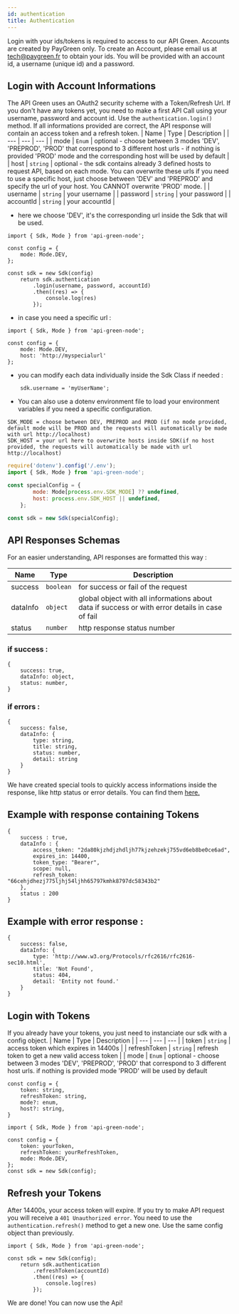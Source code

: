 ```yaml
---
id: authentication
title: Authentication
---
```


Login with your ids/tokens is required to access to our API Green.
Accounts are created by PayGreen only. To create an Account, please email us at tech@paygreen.fr to obtain your ids. You will be provided with an account id, a username (unique id) and a password.

## Login with Account Informations

The API Green uses an OAuth2 security scheme with a Token/Refresh Url. If you don't have any tokens yet, you need to make a first API Call using your username, password and account id. Use the `authentication.login()` method. If all informations provided are correct, the API response will contain an access token and a refresh token.
| Name | Type | Description |
| --- | --- | --- |
| mode | <code>Enum</code> | optional - choose between 3 modes 'DEV', 'PREPROD', 'PROD' that correspond to 3 different host urls - if nothing is provided 'PROD' mode and the corresponding host will be used by default |
| host | <code>string</code> | optional - the sdk contains already 3 defined hosts to request API, based on each mode. You can overwrite these urls if you need to use a specific host, just choose between 'DEV' and 'PREPROD' and specify the url of your host. You CANNOT overwrite 'PROD' mode. |
| username | <code>string</code> | your username |
| password | <code>string</code> | your password |
| accountId | <code>string</code> | your accountId |

- here we choose 'DEV', it's the corresponding url inside the Sdk that will be used.
```
import { Sdk, Mode } from 'api-green-node';

const config = {
    mode: Mode.DEV,
};

const sdk = new Sdk(config)
    return sdk.authentication
        .login(username, password, accountId)
        .then((res) => {
            console.log(res)
        });
```

- in case you need a specific url : 
```
import { Sdk, Mode } from 'api-green-node';

const config = {
    mode: Mode.DEV,
    host: 'http://myspecialurl'
};
```

-   you can modify each data individually inside the Sdk Class if needed :

```
    sdk.username = 'myUserName';
```
- You can also use a dotenv environment file to load your environment variables if you need a specific configuration.

```dotenv
SDK_MODE = choose between DEV, PREPROD and PROD (if no mode provided, default mode will be PROD and the requests will automatically be made with url http://localhost)
SDK_HOST = your url here to overwrite hosts inside SDK(if no host provided, the requests will automatically be made with url http://localhost)
```

```Javascript
require('dotenv').config('/.env');
import { Sdk, Mode } from 'api-green-node';

const specialConfig = {
        mode: Mode[process.env.SDK_MODE] ?? undefined,
        host: process.env.SDK_HOST || undefined,
    };

const sdk = new Sdk(specialConfig);
```

## API Responses Schemas

For an easier understanding, API responses are formatted this way :

| Name     | Type                 | Description                                                                                     |
| -------- | -------------------- | ----------------------------------------------------------------------------------------------- |
| success  | <code>boolean</code> | for success or fail of the request                                                              |
| dataInfo | <code>object</code>  | global object with all informations about data if success or with error details in case of fail |
| status   | <code>number</code>  | http response status number                                                                     |

### if success :

```
{
    success: true,
    dataInfo: object,
    status: number,
}
```

### if errors :

```
{
    success: false,
    dataInfo: {
        type: string,
        title: string,
        status: number,
        detail: string
    }
}
```

We have created special tools to quickly access informations inside the response, like http status or error details. You can find them [here.](tools#handling-api-responses-)

## Example with response containing Tokens

```
{
    success : true,
    dataInfo : {
        access_token: "2da80kjzhdjzhdljh77kjzehzekj755vd6eb8be0ce6ad",
        expires_in: 14400,
        token_type: "Bearer",
        scope: null,
        refresh_token: "66cehjdhezj775ljhj54ljhh65797kmhk8797dc58343b2"
    },
    status : 200
}
```

## Example with error response :

```
{
    success: false,
    dataInfo: {
        type: 'http://www.w3.org/Protocols/rfc2616/rfc2616-sec10.html',
        title: 'Not Found',
        status: 404,
        detail: 'Entity not found.'
    }
}
```

## Login with Tokens

If you already have your tokens, you just need to instanciate our sdk with a config object.
| Name | Type | Description |
| --- | --- | --- |
| token | <code>string</code> | access token which expires in 14400s |
| refreshToken | <code>string</code> | refresh token to get a new valid access token |
| mode | <code>Enum</code> | optional - choose between 3 modes 'DEV', 'PREPROD', 'PROD' that correspond to 3 different host urls. if nothing is provided mode 'PROD' will be used by default

```
const config = {
    token: string,
    refreshToken: string,
    mode?: enum,
    host?: string,
}
```

```
import { Sdk, Mode } from 'api-green-node';

const config = {
    token: yourToken,
    refreshToken: yourRefreshToken,
    mode: Mode.DEV,
};
const sdk = new Sdk(config);
```

## Refresh your Tokens

After 14400s, your access token will expire. If you try to make API request you will receive a `401 Unauthorized error`. You need to use the `authentication.refresh()` method to get a new one. Use the same config object than previously.

```
import { Sdk, Mode } from 'api-green-node';

const sdk = new Sdk(config);
    return sdk.authentication
        .refreshToken(accountId)
        .then((res) => {
            console.log(res)
        });
```

We are done! You can now use the Api!